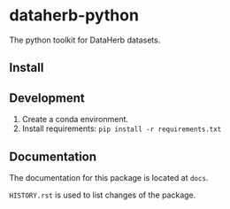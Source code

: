 # dataherb-python

The python toolkit for DataHerb datasets.

## Install


## Development

1. Create a conda environment.
2. Install requirements: `pip install -r requirements.txt`

## Documentation

The documentation for this package is located at `docs`.

`HISTORY.rst` is used to list changes of the package.
